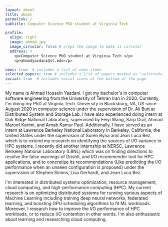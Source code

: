 ```yaml
---
layout: about
title: about
permalink: /
subtitle: Computer Science PhD student at Virginia Tech

profile:
  align: right
  image: ahmad.jpg
  image_circular: false # crops the image to make it circular
  address: >
    <p>Computer Science PhD student at Virginia Tech </p>
    <p>ahmadyazdani@vt.edu</p>

news: true  # includes a list of news items
selected_papers: true # includes a list of papers marked as "selected={true}"
social: true  # includes social icons at the bottom of the page
---
```

My name is Ahmad Hossein Yazdani. I got my bachelor's in computer software engineering from the University of Tehran Iran in 2020. Currently, I'm doing my PhD at Virginia Tech. University in Blacksburg, VA, US since August 2020 in computer science under the supervision of Dr. Ali Butt at Distributed System and Storage Lab. I have also experienced doing intern at Oak Ridge National Laboratory, supervised by Feiyi Wang, Sarp Oral, Ahmad Maroof Karimi, and Arnab Kamur Paul. Additionally, I have served as an intern at Lawrence Berkeley National Laboratory in Berkeley, California, the United States under the supervision of Suren Byna and Jean Luca Bez. 
which is to extend my research on identifying the sources of I/O variance in HPC systems. I recently did another internship at NERSC, Lawrence Berkeley National Laboratory (LBNL) which was on finding directions to resolve the false warnings of Drishti, and I/O recommender tool for HPC applications, and to concretize its recommendations (Like 
predicting the I/O performance when an unseen configuration is proposed) under the supervision of Stephen Simms, Lisa Gerhardt, and Jean Luca Bez.

I'm interested in distributed systems optimization, resource management, cloud computing, and high-performance computing (HPC). My current research is on optimizing distributed systems for running various aspects of Machine Learning including training deep neural networks, federated learning, and boosting GPU scheduling algorithms to fit ML workloads. Moreover, I research how to improve the I/O performance of HPC workloads, or to reduce I/O contention in other words. I'm also enthusiastic about learning and researching cloud computing.